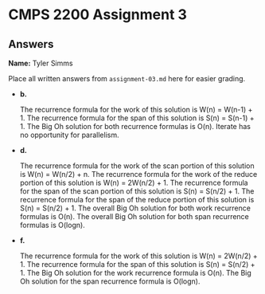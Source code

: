 # CMPS 2200 Assignment 3
## Answers

**Name:** Tyler Simms


Place all written answers from `assignment-03.md` here for easier grading.






- **b.**

  The recurrence formula for the work of this solution is W(n) = W(n-1) + 1. The recurrence formula for the span of this solution is S(n) = S(n-1) + 1. The Big Oh solution for both recurrence formulas is O(n). Iterate has no opportunity for parallelism.




- **d.**

  The recurrence formula for the work of the scan portion of this solution is W(n) = W(n/2) + n. The recurrence formula for the work of the reduce portion of this solution is W(n) = 2W(n/2) + 1. The recurrence formula for the span of the scan portion of this solution is S(n) = S(n/2) + 1. The recurrence formula for the span of the reduce portion of this solution is S(n) = S(n/2) + 1. The overall Big Oh solution for both work recurrence formulas is O(n). The overall Big Oh solution for both span recurrence formulas is O(logn).



- **f.**

  The recurrence formula for the work of this solution is W(n) = 2W(n/2) + 1. The recurrence formula for the span of this solution is S(n) = S(n/2) + 1. The Big Oh solution for the work recurrence formula is O(n). The Big Oh solution for the span recurrence formula is O(logn).